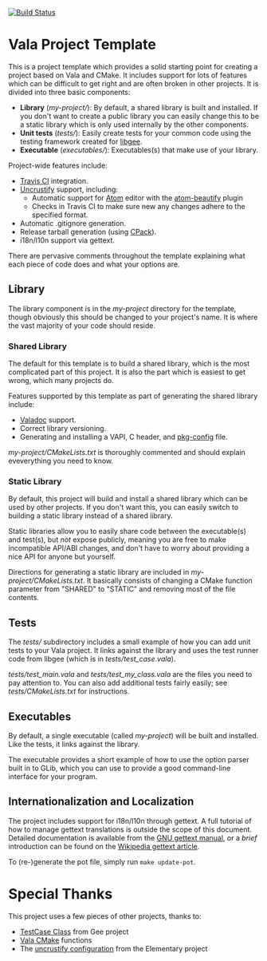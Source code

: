 [![Build Status](https://travis-ci.org/felipe-lavratti/vala-unittests-cmake.svg?branch=master)](https://travis-ci.org/felipe-lavratti/vala-unittests-cmake)

# Vala Project Template

This is a project template which provides a solid starting point for
creating a project based on Vala and CMake.  It includes support for
lots of features which can be difficult to get right and are often
broken in other projects.  It is divided into three basic components:

- **Library** (*my-project/*): By default, a shared library is built and
  installed.  If you don't want to create a public library you can
  easily change this to be a static library which is only used
  internally by the other components.
- **Unit tests** (*tests/*): Easily create tests for your common code
  using the testing framework created for
  [libgee](https://wiki.gnome.org/Projects/Libgee).
- **Executable** (*executables/*): Executables(s) that make use of
  your library.

Project-wide features include:

- [Travis CI](https://travis-ci.org/) integration.
- [Uncrustify](http://uncrustify.sourceforge.net/) support, including:
  - Automatic support for [Atom](https://atom.io/) editor with the
    [atom-beautify](https://atom.io/packages/atom-beautify) plugin
  - Checks in Travis CI to make sure new any changes adhere to the
    specified format.
- Automatic .gitignore generation.
- Release tarball generation (using
  [CPack](https://cmake.org/Wiki/CMake:Packaging_With_CPack)).
- i18n/l10n support via gettext.

There are pervasive comments throughout the template explaining what
each piece of code does and what your options are.

## Library

The library component is in the *my-project* directory for the
template, though obviously this should be changed to your project's
name.  It is where the vast majority of your code should reside.

### Shared Library

The default for this template is to build a shared library, which is
the most complicated part of this project.  It is also the part which
is easiest to get wrong, which many projects do.

Features supported by this template as part of generating the shared
library include:

- [Valadoc](https://wiki.gnome.org/Projects/Valadoc) support.
- Correct library versioning.
- Generating and installing a VAPI, C header, and
  [pkg-config](https://en.wikipedia.org/wiki/Pkg-config) file.

*my-project/CMakeLists.txt* is thoroughly commented and should explain
eveverything you need to know.

### Static Library

By default, this project will build and install a shared library which
can be used by other projects.  If you don't want this, you can easily
switch to building a static library instead of a shared library.

Static libraries allow you to easily share code between the
executable(s) and test(s), but *not* expose publicly, meaning you are
free to make incompatible API/ABI changes, and don't have to worry
about providing a nice API for anyone but yourself.

Directions for generating a static library are included in
*my-project/CMakeLists.txt*.  It basically consists of changing a
CMake function parameter from "SHARED" to "STATIC" and removing most
of the file contents.

## Tests

The *tests/* subdirectory includes a small example of how you can add
unit tests to your Vala project.  It links against the library and
uses the test runner code from libgee (which is in
*tests/test_case.vala*).

*tests/test_main.vala* and *tests/test_my_class.vala* are the files
you need to pay attention to.  You can also add additional tests
fairly easily; see *tests/CMakeLists.txt* for instructions.

## Executables

By default, a single executable (called *my-project*) will be built
and installed.  Like the tests, it links against the library.

The executable provides a short example of how to use the option
parser built in to GLib, which you can use to provide a good
command-line interface for your program.

## Internationalization and Localization

The project includes support for i18n/l10n through gettext.  A full
tutorial of how to manage gettext translations is outside the scope of
this document.  Detailed documentation is available from the
[GNU gettext manual](https://www.gnu.org/software/gettext/manual/index.html),
or a *brief* introduction can be found on the
[Wikipedia gettext article](https://en.wikipedia.org/wiki/Gettext).

To (re-)generate the pot file, simply run `make update-pot`.

# Special Thanks

This project uses a few pieces of other projects, thanks to:

- [TestCase Class](https://git.gnome.org/browse/libgee/tree/tests/testcase.vala)
  from Gee project
- [Vala CMake](https://github.com/jakobwesthoff/Vala_CMake) functions
- The
  [uncrustify configuration](https://github.com/PerfectCarl/elementary-uncrustify)
  from the Elementary project
